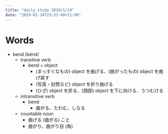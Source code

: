 ```yaml
---
title: "daily study 2019/1/14"
date: "2019-01-14T23:33:40+11:00"
---
```


# Words

- bend /bénd/
    - transitive verb
        - bend + object
            - (まっすぐなもの) object を曲げる、(曲がったもの) object を曲げ戻す
            - (写真・封筒など) object を折り曲げる
            - (ひざ) object を折る、(頭部) object を下に向ける、うつむける
    - intransitive verb
        - bend
            - 曲がる、たわむ、しなる
    - countable noun
        - 曲げる (曲がる) こと
        - 曲がり、曲がり目 (角)
